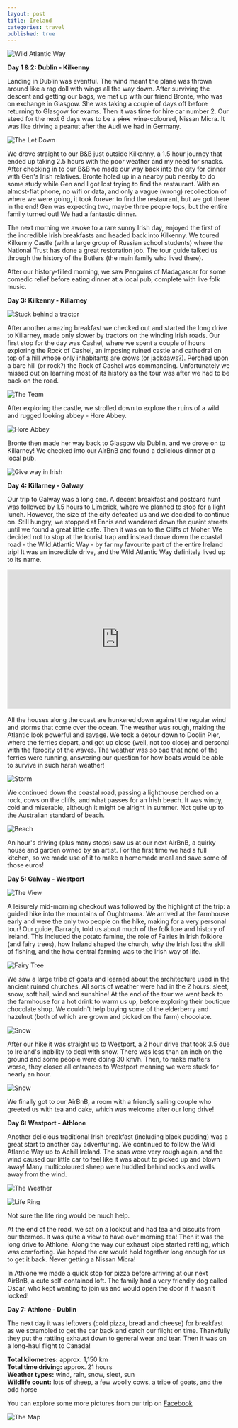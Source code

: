 ```yaml
---
layout: post
title: Ireland
categories: travel
published: true
---
```


![Wild Atlantic Way](/images/mattandgenvsworld/ireland/Ireland-91.jpg)

**Day 1 & 2: Dublin - Kilkenny**

Landing in Dublin was eventful. The wind meant the plane was thrown around like a rag doll with wings all the way down. After surviving the descent and getting our bags, we met up with our friend Bronte, who was on exchange in Glasgow. She was taking a couple of days off before returning to Glasgow for exams. Then it was time for hire car number 2. Our steed for the next 6 days was to be a <del>pink</del>&nbsp; wine-coloured, Nissan Micra. It was like driving a peanut after the Audi we had in Germany.

![The Let Down](/images/mattandgenvsworld/ireland/Ireland-62.jpg)

We drove straight to our B&B just outside Kilkenny, a 1.5 hour journey that ended up taking 2.5 hours with the poor weather and my need for snacks. After checking in to our B&B we made our way back into the city for dinner with Gen's Irish relatives. Bronte holed up in a nearby pub nearby to do some study while Gen and I got lost trying to find the restaurant. With an almost-flat phone, no wifi or data, and only a vague (wrong) recollection of where we were going, it took forever to find the restaurant, but we got there in the end! Gen was expecting two, maybe three people tops, but the entire family turned out! We had a fantastic dinner.

The next morning we awoke to a rare sunny Irish day, enjoyed the first of the incredible Irish breakfasts and headed back into Kilkenny. We toured Kilkenny Castle (with a large group of Russian school students) where the National Trust has done a great restoration job. The tour guide talked us through the history of the Butlers (the main family who lived there).

After our history-filled morning, we saw Penguins of Madagascar for some comedic relief before eating dinner at a local pub, complete with live folk music.

**Day 3: Kilkenny - Killarney**

![Stuck behind a tractor](/images/mattandgenvsworld/ireland/Ireland-1.jpg)

After another amazing breakfast we checked out and started the long drive to Killarney, made only slower by tractors on the winding Irish roads. Our first stop for the day was Cashel, where we spent a couple of hours exploring the Rock of Cashel, an imposing ruined castle and cathedral on top of a hill whose only inhabitants are crows (or jackdaws?). Perched upon a bare hill (or rock?) the Rock of Cashel was commanding. Unfortunately we missed out on learning most of its history as the tour was after we had to be back on the road.

![The Team](/images/mattandgenvsworld/ireland/Ireland-16.jpg)

After exploring the castle, we strolled down to explore the ruins of a wild and rugged looking abbey - Hore Abbey.

![Hore Abbey](/images/mattandgenvsworld/ireland/Ireland-22.jpg)

Bronte then made her way back to Glasgow via Dublin, and we drove on to Killarney! We checked into our AirBnB and found a delicious dinner at a local pub.

![Give way in Irish](/images/mattandgenvsworld/ireland/Ireland-26.jpg)

**Day 4: Killarney - Galway**

Our trip to Galway was a long one. A decent breakfast and postcard hunt was followed by 1.5 hours to Limerick, where we planned to stop for a light lunch. However, the size of the city defeated us and we decided to continue on. Still hungry, we stopped at Ennis and wandered down the quaint streets until we found a great little cafe. Then it was on to the Cliffs of Moher. We decided not to stop at the tourist trap and instead drove down the coastal road - the Wild Atlantic Way - by far my favourite part of the entire Ireland trip! It was an incredible drive, and the Wild Atlantic Way definitely lived up to its name.

<style>
.video-container {
    position: relative;
    padding-bottom: 56.25%;
    padding-top: 30px; height: 0; overflow: hidden;
}

.video-container iframe,
.video-container object,
.video-container embed {
    position: absolute;
    top: 0;
    left: 0;
    width: 100%;
    height: 100%;
}
</style>

<div class="video-container">
         <iframe width="560" height="315" src="https://www.youtube.com/embed/1JrdFaYx8VU" frameborder="0" allowfullscreen></iframe>
</div>
<br/>
All the houses along the coast are hunkered down against the regular wind and storms that come over the ocean. The weather was rough, making the Atlantic look powerful and savage. We took a detour down to Doolin Pier, where the ferries depart, and got up close (well, not too close) and personal with the ferocity of the waves. The weather was so bad that none of the ferries were running, answering our question for how boats would be able to survive in such harsh weather!

![Storm](/images/mattandgenvsworld/ireland/Ireland-73.jpg)

We continued down the coastal road, passing a lighthouse perched on a rock, cows on the cliffs, and what passes for an Irish beach. It was windy, cold and miserable, although it might be alright in summer. Not quite up to the Australian standard of beach.

![Beach](/images/mattandgenvsworld/ireland/Ireland-81.jpg)

An hour's driving (plus many stops) saw us at our next AirBnB, a quirky house and garden owned by an artist. For the first time we had a full kitchen, so we made use of it to make a homemade meal and save some of those euros!

**Day 5: Galway - Westport**

![The View](/images/mattandgenvsworld/ireland/Ireland-6-2.jpg)

A leisurely mid-morning checkout was followed by the highlight of the trip: a guided hike into the mountains of Oughtmama. We arrived at the farmhouse early and were the only two people on the hike, making for a very personal tour! Our guide, Darragh, told us about much of the folk lore and history of Ireland. This included the potato famine, the role of Fairies in Irish folklore (and fairy trees), how Ireland shaped the church, why the Irish lost the skill of fishing, and the how central farming was to the Irish way of life.

![Fairy Tree](/images/mattandgenvsworld/ireland/Ireland-9-2.jpg)

We saw a large tribe of goats and learned about the architecture used in the ancient ruined churches. All sorts of weather were had in the 2 hours: sleet, snow, soft hail, wind and sunshine! At the end of the tour we went back to the farmhouse for a hot drink to warm us up, before exploring their boutique chocolate shop. We couldn't help buying some of the elderberry and hazelnut (both of which are grown and picked on the farm) chocolate.

![Snow](/images/mattandgenvsworld/ireland/Ireland-25-2.jpg)

After our hike it was straight up to Westport, a 2 hour drive that took 3.5 due to Ireland's inability to deal with snow. There was less than an inch on the ground and some people were doing 30 km/h. Then, to make matters worse, they closed all entrances to Westport meaning we were stuck for nearly an hour.

![Snow](/images/mattandgenvsworld/ireland/Ireland-37-2.jpg)

We finally got to our AirBnB, a room with a friendly sailing couple who greeted us with tea and cake, which was welcome after our long drive!

**Day 6: Westport - Athlone**

Another delicious traditional Irish breakfast (including black pudding) was a great start to another day adventuring. We continued to follow the Wild Atlantic Way up to Achill Ireland.  The seas were very rough again, and the wind caused our little car to feel like it was about to picked up and blown away! Many multicoloured sheep were huddled behind rocks and walls away from the wind.

![The Weather](/images/mattandgenvsworld/ireland/Ireland-16-3.jpg)

![Life Ring](/images/mattandgenvsworld/ireland/Ireland-13-3.jpg)

Not sure the life ring would be much help.

At the end of the road, we sat on a lookout and had tea and biscuits from our thermos. It was quite a view to have over morning tea! Then it was the long drive to Athlone. Along the way our exhaust pipe started rattling, which was comforting. We hoped the car would hold together long enough for us to get it back. Never getting a Nissan Micra!

In Athlone we made a quick stop for pizza before arriving at our next AirBnB, a cute self-contained loft. The family had a very friendly dog called Oscar, who kept wanting to join us and would open the door if it wasn't locked!

**Day 7: Athlone - Dublin**

The next day it was leftovers (cold pizza, bread and cheese) for breakfast as we scrambled to get the car back and catch our flight on time. Thankfully they put the rattling exhaust down to general wear and tear. Then it was on a long-haul flight to Canada!

**Total kilometres:** approx. 1,150 km <br/>
**Total time driving:** approx. 21 hours <br/>
**Weather types:** wind, rain, snow, sleet, sun <br/>
**Wildlife count:** lots of sheep, a few woolly cows, a tribe of goats, and the odd horse <br/>

You can explore some more pictures from our trip on [Facebook](https://www.facebook.com/media/set/?set=a.10205492471931730.1073741836.1249162949&type=1&l=f0aa8cadfe)

![The Map](/images/mattandgenvsworld/ireland/ireland-2.jpg)
